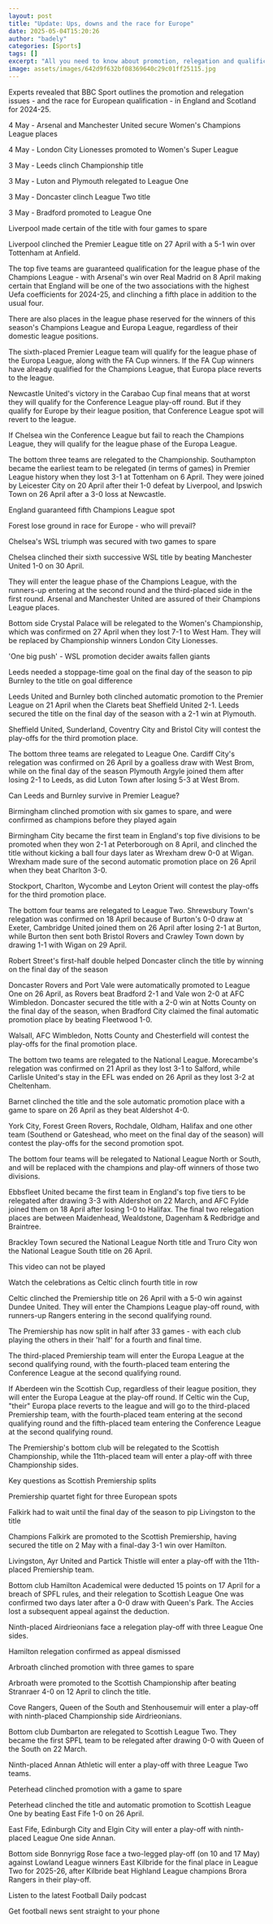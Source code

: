 ```yaml
---
layout: post
title: "Update: Ups, downs and the race for Europe"
date: 2025-05-04T15:20:26
author: "badely"
categories: [Sports]
tags: []
excerpt: "All you need to know about promotion, relegation and qualification for Europe in England and Scotland's top men's football leagues, and the Women's Su"
image: assets/images/642d9f632bf08369640c29c01ff25115.jpg
---
```


Experts revealed that BBC Sport outlines the promotion and relegation issues - and the race for European qualification - in England and Scotland for 2024-25.

4 May - Arsenal and Manchester United secure Women's Champions League places

4 May - London City Lionesses promoted to Women's Super League

3 May - Leeds clinch Championship title

3 May - Luton and Plymouth relegated to League One

3 May - Doncaster clinch League Two title

3 May - Bradford promoted to League One

Liverpool made certain of the title with four games to spare

Liverpool clinched the Premier League title on 27 April with a 5-1 win over Tottenham at Anfield.

The top five teams are guaranteed qualification for the league phase of the Champions League - with Arsenal's win over Real Madrid on 8 April making certain that England will be one of the two associations with the highest Uefa coefficients for 2024-25, and clinching a fifth place in addition to the usual four.

There are also places in the league phase reserved for the winners of this season's Champions League and Europa League, regardless of their domestic league positions.

The sixth-placed Premier League team will qualify for the league phase of the Europa League, along with the FA Cup winners. If the FA Cup winners have already qualified for the Champions League, that Europa place reverts to the league.

Newcastle United's victory in the Carabao Cup final means that at worst they will qualify for the Conference League play-off round. But if they qualify for Europe by their league position, that Conference League spot will revert to the league.

If Chelsea win the Conference League but fail to reach the Champions League, they will qualify for the league phase of the Europa League.

The bottom three teams are relegated to the Championship. Southampton became the earliest team to be relegated (in terms of games) in Premier League history when they lost 3-1 at Tottenham on 6 April. They were joined by Leicester City on 20 April after their 1-0 defeat by Liverpool, and Ipswich Town on 26 April after a 3-0 loss at Newcastle.

England guaranteed fifth Champions League spot

Forest lose ground in race for Europe - who will prevail?

Chelsea's WSL triumph was secured with two games to spare

Chelsea clinched their sixth successive WSL title by beating Manchester United 1-0 on 30 April.

They will enter the league phase of the Champions League, with the runners-up entering at the second round and the third-placed side in the first round. Arsenal and Manchester United are assured of their Champions League places.

Bottom side Crystal Palace will be relegated to the Women's Championship, which was confirmed on 27 April when they lost 7-1 to West Ham. They will be replaced by Championship winners London City Lionesses.

'One big push' - WSL promotion decider awaits fallen giants

Leeds needed a stoppage-time goal on the final day of the season to pip Burnley to the title on goal difference

Leeds United and Burnley both clinched automatic promotion to the Premier League on 21 April when the Clarets beat Sheffield United 2-1. Leeds secured the title on the final day of the season with a 2-1 win at Plymouth.

Sheffield United, Sunderland, Coventry City and Bristol City will contest the play-offs for the third promotion place.

The bottom three teams are relegated to League One. Cardiff City's relegation was confirmed on 26 April by a goalless draw with West Brom, while on the final day of the season Plymouth Argyle joined them after losing 2-1 to Leeds, as did Luton Town after losing 5-3 at West Brom.

Can Leeds and Burnley survive in Premier League?

Birmingham clinched promotion with six games to spare, and were confirmed as champions before they played again

Birmingham City became the first team in England's top five divisions to be promoted when they won 2-1 at Peterborough on 8 April, and clinched the title without kicking a ball four days later as Wrexham drew 0-0 at Wigan. Wrexham made sure of the second automatic promotion place on 26 April when they beat Charlton 3-0.

Stockport, Charlton, Wycombe and Leyton Orient will contest the play-offs for the third promotion place.

The bottom four teams are relegated to League Two. Shrewsbury Town's relegation was confirmed on 18 April because of Burton's 0-0 draw at Exeter, Cambridge United joined them on 26 April after losing 2-1 at Burton, while Burton then sent both Bristol Rovers and Crawley Town down by drawing 1-1 with Wigan on 29 April.

Robert Street's first-half double helped Doncaster clinch the title by winning on the final day of the season

Doncaster Rovers and Port Vale were automatically promoted to League One on 26 April, as Rovers beat Bradford 2-1 and Vale won 2-0 at AFC Wimbledon. Doncaster secured the title with a 2-0 win at Notts County on the final day of the season, when Bradford City claimed the final automatic promotion place by beating Fleetwood 1-0.

Walsall, AFC Wimbledon, Notts County and Chesterfield will contest the play-offs for the final promotion place.

The bottom two teams are relegated to the National League. Morecambe's relegation was confirmed on 21 April as they lost 3-1 to Salford, while Carlisle United's stay in the EFL was ended on 26 April as they lost 3-2 at Cheltenham.

Barnet clinched the title and the sole automatic promotion place with a game to spare on 26 April as they beat Aldershot 4-0.

York City, Forest Green Rovers, Rochdale, Oldham, Halifax and one other team (Southend or Gateshead, who meet on the final day of the season) will contest the play-offs for the second promotion spot.

The bottom four teams will be relegated to National League North or South, and will be replaced with the champions and play-off winners of those two divisions.

Ebbsfleet United became the first team in England's top five tiers to be relegated after drawing 3-3 with Aldershot on 22 March, and AFC Fylde joined them on 18 April after losing 1-0 to Halifax. The final two relegation places are between Maidenhead, Wealdstone, Dagenham & Redbridge and Braintree.

Brackley Town secured the National League North title and Truro City won the National League South title on 26 April.

This video can not be played

Watch the celebrations as Celtic clinch fourth title in row

Celtic clinched the Premiership title on 26 April with a 5-0 win against Dundee United. They will enter the Champions League play-off round, with runners-up Rangers entering in the second qualifying round.

The Premiership has now split in half after 33 games - with each club playing the others in their 'half' for a fourth and final time.

The third-placed Premiership team will enter the Europa League at the second qualifying round, with the fourth-placed team entering the Conference League at the second qualifying round.

If Aberdeen win the Scottish Cup, regardless of their league position, they will enter the Europa League at the play-off round. If Celtic win the Cup, "their" Europa place reverts to the league and will go to the third-placed Premiership team, with the fourth-placed team entering at the second qualifying round and the fifth-placed team entering the Conference League at the second qualifying round.

The Premiership's bottom club will be relegated to the Scottish Championship, while the 11th-placed team will enter a play-off with three Championship sides.

Key questions as Scottish Premiership splits

Premiership quartet fight for three European spots

Falkirk had to wait until the final day of the season to pip Livingston to the title

Champions Falkirk are promoted to the Scottish Premiership, having secured the title on 2 May with a final-day 3-1 win over Hamilton.

Livingston, Ayr United and Partick Thistle will enter a play-off with the 11th-placed Premiership team.

Bottom club Hamilton Academical were deducted 15 points on 17 April for a breach of SPFL rules, and their relegation to Scottish League One was confirmed two days later after a 0-0 draw with Queen's Park. The Accies lost a subsequent appeal against the deduction.

Ninth-placed Airdrieonians face a relegation play-off with three League One sides.

Hamilton relegation confirmed as appeal dismissed

Arbroath clinched promotion with three games to spare

Arbroath were promoted to the Scottish Championship after beating Stranraer 4-0 on 12 April to clinch the title.

Cove Rangers, Queen of the South and Stenhousemuir will enter a play-off with ninth-placed Championship side Airdrieonians.

Bottom club Dumbarton are relegated to Scottish League Two. They became the first SPFL team to be relegated after drawing 0-0 with Queen of the South on 22 March.

Ninth-placed Annan Athletic will enter a play-off with three League Two teams.

Peterhead clinched promotion with a game to spare

Peterhead clinched the title and automatic promotion to Scottish League One by beating East Fife 1-0 on 26 April.

East Fife, Edinburgh City and Elgin City will enter a play-off with ninth-placed League One side Annan.

Bottom side Bonnyrigg Rose face a two-legged play-off (on 10 and 17 May) against Lowland League winners East Kilbride for the final  place in League Two for 2025-26, after Kilbride beat Highland League champions Brora Rangers in their play-off.

Listen to the latest Football Daily podcast

Get football news sent straight to your phone

